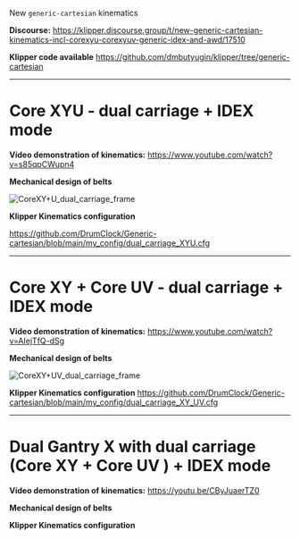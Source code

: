 New `generic-cartesian` kinematics

**Discourse:**
https://klipper.discourse.group/t/new-generic-cartesian-kinematics-incl-corexyu-corexyuv-generic-idex-and-awd/17510

**Klipper code available**
https://github.com/dmbutyugin/klipper/tree/generic-cartesian

---------------------------------------------------------------

# **Core XYU  - dual carriage + IDEX mode** 

**Video demonstration of kinematics:**  https://www.youtube.com/watch?v=s85qpCWupn4

**Mechanical design of belts**

![CoreXY+U_dual_carriage_frame](https://github.com/DrumClock/Generic-cartesian/blob/main/CoreXY%2BU_dual_carriage.png)

**Klipper Kinematics configuration**

https://github.com/DrumClock/Generic-cartesian/blob/main/my_config/dual_carriage_XYU.cfg

---------------------------------------------------------------
# **Core XY + Core UV - dual carriage + IDEX mode** 

**Video demonstration of kinematics:** https://www.youtube.com/watch?v=AIejTfQ-dSg

**Mechanical design of belts**

![CoreXY+UV_dual_carriage_frame](https://github.com/DrumClock/Generic-cartesian/blob/main/CoreXY%2BUV_dual_carriage.png)

**Klipper Kinematics configuration**
https://github.com/DrumClock/Generic-cartesian/blob/main/my_config/dual_carriage_XY_UV.cfg

----------------------------------------------------------------
# **Dual Gantry X with dual carriage (Core XY + Core UV ) + IDEX mode**

**Video demonstration of kinematics:**  https://youtu.be/CByJuaerTZ0

**Mechanical design of belts**

**Klipper Kinematics configuration**

